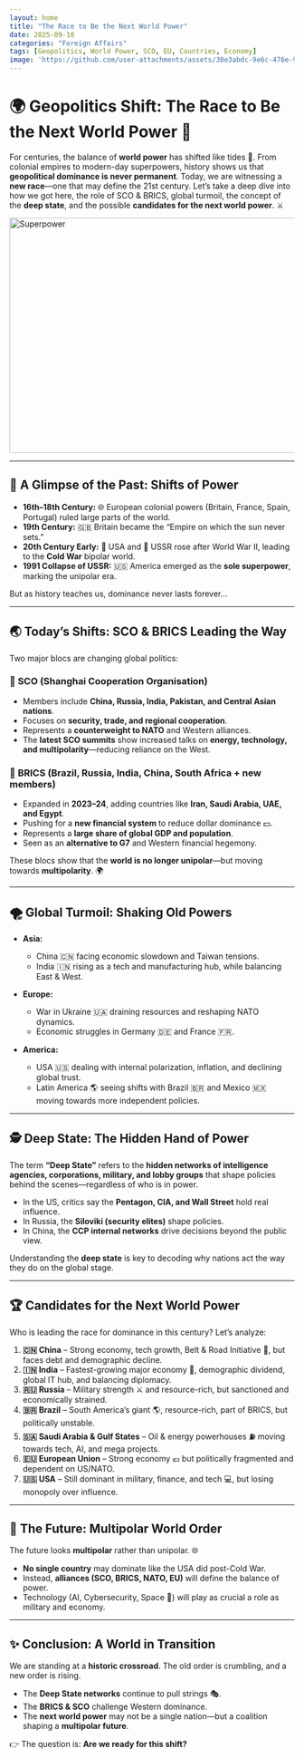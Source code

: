 ```yaml
---
layout: home
title: "The Race to Be the Next World Power"
date: 2025-09-10
categories: "Foreign Affairs"
tags: [Geopolitics, World Power, SCO, EU, Countries, Economy]
image: 'https://github.com/user-attachments/assets/38e3abdc-9e6c-476e-973c-029b4772da11'
---
```


# 🌍 Geopolitics Shift: The Race to Be the Next World Power 🚀

For centuries, the balance of **world power** has shifted like tides 🌊. From colonial empires to modern-day superpowers, history shows us that **geopolitical dominance is never permanent**. Today, we are witnessing a **new race**—one that may define the 21st century. Let’s take a deep dive into how we got here, the role of SCO & BRICS, global turmoil, the concept of the **deep state**, and the possible **candidates for the next world power**. ⚔️

<img width="940" height="415" alt="Superpower" src="https://github.com/user-attachments/assets/38e3abdc-9e6c-476e-973c-029b4772da11" />

---

## 📜 A Glimpse of the Past: Shifts of Power

* **16th–18th Century:** 🌐 European colonial powers (Britain, France, Spain, Portugal) ruled large parts of the world.
* **19th Century:** 🇬🇧 Britain became the “Empire on which the sun never sets.”
* **20th Century Early:** 🦅 USA and 🐻 USSR rose after World War II, leading to the **Cold War** bipolar world.
* **1991 Collapse of USSR:** 🇺🇸 America emerged as the **sole superpower**, marking the unipolar era.

But as history teaches us, dominance never lasts forever…

---

## 🌏 Today’s Shifts: SCO & BRICS Leading the Way

Two major blocs are changing global politics:

### 🔹 **SCO (Shanghai Cooperation Organisation)**

* Members include **China, Russia, India, Pakistan, and Central Asian nations**.
* Focuses on **security, trade, and regional cooperation**.
* Represents a **counterweight to NATO** and Western alliances.
* The **latest SCO summits** show increased talks on **energy, technology, and multipolarity**—reducing reliance on the West.

### 🔹 **BRICS (Brazil, Russia, India, China, South Africa + new members)**

* Expanded in **2023–24**, adding countries like **Iran, Saudi Arabia, UAE, and Egypt**.
* Pushing for a **new financial system** to reduce dollar dominance 💵.
* Represents a **large share of global GDP and population**.
* Seen as an **alternative to G7** and Western financial hegemony.

These blocs show that the **world is no longer unipolar**—but moving towards **multipolarity**. 🌍

---

## 🌪️ Global Turmoil: Shaking Old Powers

* **Asia:**

  * China 🇨🇳 facing economic slowdown and Taiwan tensions.
  * India 🇮🇳 rising as a tech and manufacturing hub, while balancing East & West.
* **Europe:**

  * War in Ukraine 🇺🇦 draining resources and reshaping NATO dynamics.
  * Economic struggles in Germany 🇩🇪 and France 🇫🇷.
* **America:**

  * USA 🇺🇸 dealing with internal polarization, inflation, and declining global trust.
  * Latin America 🌎 seeing shifts with Brazil 🇧🇷 and Mexico 🇲🇽 moving towards more independent policies.

---

## 🕵️ Deep State: The Hidden Hand of Power

The term **“Deep State”** refers to the **hidden networks of intelligence agencies, corporations, military, and lobby groups** that shape policies behind the scenes—regardless of who is in power.

* In the US, critics say the **Pentagon, CIA, and Wall Street** hold real influence.
* In Russia, the **Siloviki (security elites)** shape policies.
* In China, the **CCP internal networks** drive decisions beyond the public view.

Understanding the **deep state** is key to decoding why nations act the way they do on the global stage.

---

## 🏆 Candidates for the Next World Power

Who is leading the race for dominance in this century? Let’s analyze:

1. **🇨🇳 China** – Strong economy, tech growth, Belt & Road Initiative 🌉, but faces debt and demographic decline.
2. **🇮🇳 India** – Fastest-growing major economy 🚀, demographic dividend, global IT hub, and balancing diplomacy.
3. **🇷🇺 Russia** – Military strength ⚔️ and resource-rich, but sanctioned and economically strained.
4. **🇧🇷 Brazil** – South America’s giant 🌎, resource-rich, part of BRICS, but politically unstable.
5. **🇸🇦 Saudi Arabia & Gulf States** – Oil & energy powerhouses ⛽ moving towards tech, AI, and mega projects.
6. **🇪🇺 European Union** – Strong economy 💶 but politically fragmented and dependent on US/NATO.
7. **🇺🇸 USA** – Still dominant in military, finance, and tech 💻, but losing monopoly over influence.

---

## 🔮 The Future: Multipolar World Order

The future looks **multipolar** rather than unipolar. 🌐

* **No single country** may dominate like the USA did post-Cold War.
* Instead, **alliances (SCO, BRICS, NATO, EU)** will define the balance of power.
* Technology (AI, Cybersecurity, Space 🌌) will play as crucial a role as military and economy.

---

## ✨ Conclusion: A World in Transition

We are standing at a **historic crossroad**. The old order is crumbling, and a new order is rising.

* The **Deep State networks** continue to pull strings 🎭.
* The **BRICS & SCO** challenge Western dominance.
* The **next world power** may not be a single nation—but a coalition shaping a **multipolar future**.

👉 The question is: **Are we ready for this shift?**

